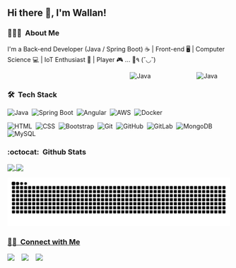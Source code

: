 <h2>Hi there 👋, I'm Wallan!</h2>

<!--
**wallanpsantos/wallanpsantos** is a ✨ _special_ ✨ repository because its `README.md` (this file) appears on your GitHub profile.

Here are some ideas to get you started:

- 🔭 I’m currently working on ...
- 🌱 I’m currently learning ...
- 👯 I’m looking to collaborate on ...
- 🤔 I’m looking for help with ...
- 💬 Ask me about ...
- 📫 How to reach me: ...
- 😄 Pronouns: ...
- ⚡ Fun fact: ...
-->
### 👨🏻‍💻 &nbsp;About Me

I'm a Back-end Developer (Java / Spring Boot) ☕ | Front-end 🖥 | Computer Science 💻 | IoT Enthusiast 🤖 | Player 🎮 ... 🍺٩ (˘◡˘)

<!-- Any image aligned to the right. Beware the width -->
<img width="15%" align="right" alt="Java" src="https://github.com/wallanpsantos/wallanpsantos/blob/output/icons8-logo-java-coffee-cup.svg" />
&nbsp;
<img width="30%" align="right" alt="Java" src="https://github.com/wallanpsantos/wallanpsantos/blob/output/iron_man.gif" />

### 🛠 &nbsp;Tech Stack
![Java](https://img.shields.io/badge/-Java-05122A?style=flat&logo=java)&nbsp;
![Spring Boot](https://img.shields.io/badge/-Spring%20Boot-05122A?style=flat&logo=springboot)&nbsp;
![Angular](https://img.shields.io/badge/-Angular-05122A?style=flat&logo=angular)&nbsp;
![AWS](https://img.shields.io/badge/-AWS-05122A?style=flat&logo=amazon)&nbsp;
![Docker](https://img.shields.io/badge/-Docker-05122A?style=flat&logo=docker)&nbsp;
<!--
![React](https://img.shields.io/badge/-React-05122A?style=flat&logo=react)&nbsp;
![Next.js](https://img.shields.io/badge/-Next.js-05122A?style=flat&logo=next.js)&nbsp;
![Node.js](https://img.shields.io/badge/-Node.js-05122A?style=flat&logo=node.js)&nbsp;
-->
![HTML](https://img.shields.io/badge/-HTML-05122A?style=flat&logo=HTML5)&nbsp;
![CSS](https://img.shields.io/badge/-CSS-05122A?style=flat&logo=CSS3&logoColor=1572B6)&nbsp;
![Bootstrap](https://img.shields.io/badge/-Bootstrap-05122A?style=flat&logo=bootstrap&logoColor=563D7C)&nbsp;
![Git](https://img.shields.io/badge/-Git-05122A?style=flat&logo=git)&nbsp;
![GitHub](https://img.shields.io/badge/-GitHub-05122A?style=flat&logo=github)&nbsp;
![GitLab](https://img.shields.io/badge/-GitLab-05122A?style=flat&logo=gitlab)&nbsp;
![MongoDB](https://img.shields.io/badge/-MongoDB-05122A?style=flat&logo=mongodb)&nbsp;
![MySQL](https://img.shields.io/badge/-MySQL-05122A?style=flat&logo=mysql)&nbsp;


### :octocat: &nbsp;Github Stats

<div>
  <a href="https://github.com/wallanpsantos">
  <img height="180em"   align="center" src="https://github-readme-stats.vercel.app/api?username=wallanpsantos&show_icons=true&theme=dracula&include_all_commits=true&count_private=true"/>
  <img height="180em"  align="center" src="https://github-readme-stats.vercel.app/api/top-langs/?username=wallanpsantos&&layout=compact&hide=shell&theme=dracula"/>
</div>
  
 ![Snake animation](https://github.com/wallanpsantos/wallanpsantos/blob/output/github-contribution-grid-snake.svg)
  
### 🤝🏻 &nbsp;Connect with Me

  <a href="https://www.linkedin.com/in/wallanpsantos/" target="_blank"><img src="https://img.shields.io/badge/-LinkedIn-%230077B5?style=for-the-badge&logo=linkedin&logoColor=white" target="_blank"></a> &nbsp;&nbsp; <a href="https://www.instagram.com/wallanpsantos/" target="_blank"><img src="https://img.shields.io/badge/-Instagram-%23E4405F?style=for-the-badge&logo=instagram&logoColor=white" target="_blank"></a> &nbsp;&nbsp; <a href="https://twitter.com/WallanPereira9/" target="_blank"><img src="https://img.shields.io/badge/-Twitter-%2300A7E7?style=for-the-badge&logo=twitter&logoColor=white" target="_blank"></a>   
   
